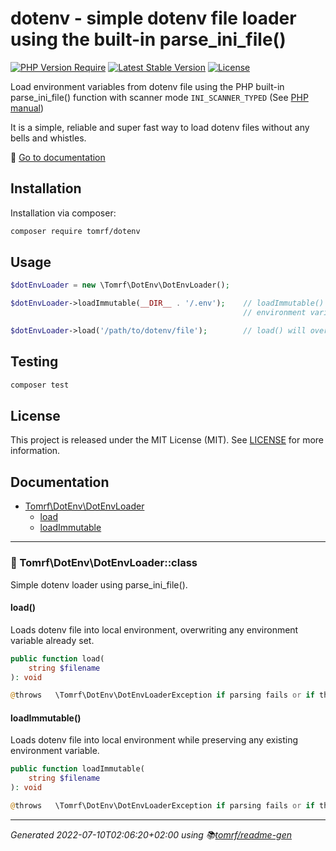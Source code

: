 # dotenv - simple dotenv file loader using the built-in parse_ini_file()

[![PHP Version Require](http://poser.pugx.org/tomrf/dotenv/require/php?style=flat-square)](https://packagist.org/packages/tomrf/dotenv) [![Latest Stable Version](http://poser.pugx.org/tomrf/dotenv/v?style=flat-square)](https://packagist.org/packages/tomrf/dotenv) [![License](http://poser.pugx.org/tomrf/dotenv/license?style=flat-square)](https://packagist.org/packages/tomrf/dotenv)

Load environment variables from dotenv file using the PHP built-in parse_ini_file() function
with scanner mode `INI_SCANNER_TYPED` (See [PHP manual](https://www.php.net/manual/en/function.parse-ini-file.php))

It is a simple, reliable and super fast way to load dotenv files without any bells and whistles.

📔 [Go to documentation](#documentation)

## Installation
Installation via composer:

```bash
composer require tomrf/dotenv
```

## Usage
```php
$dotEnvLoader = new \Tomrf\DotEnv\DotEnvLoader();

$dotEnvLoader->loadImmutable(__DIR__ . '/.env');    // loadImmutable() will not overwrite existing
                                                    // environment variables

$dotEnvLoader->load('/path/to/dotenv/file');        // load() will overwrite existing environment variables
```

## Testing
```bash
composer test
```

## License
This project is released under the MIT License (MIT).
See [LICENSE](LICENSE) for more information.

## Documentation
 - [Tomrf\DotEnv\DotEnvLoader](#-tomrfdotenvdotenvloaderclass)
   - [load](#load)
   - [loadImmutable](#loadimmutable)


***

### 📂 Tomrf\DotEnv\DotEnvLoader::class

Simple dotenv loader using parse_ini_file().

#### load()

Loads dotenv file into local environment, overwriting any environment
variable already set.

```php
public function load(
    string $filename
): void

@throws   \Tomrf\DotEnv\DotEnvLoaderException if parsing fails or if the file is not found
```

#### loadImmutable()

Loads dotenv file into local environment while preserving any existing
environment variable.

```php
public function loadImmutable(
    string $filename
): void

@throws   \Tomrf\DotEnv\DotEnvLoaderException if parsing fails or if the file is not found
```



***

_Generated 2022-07-10T02:06:20+02:00 using 📚[tomrf/readme-gen](https://packagist.org/packages/tomrf/readme-gen)_
